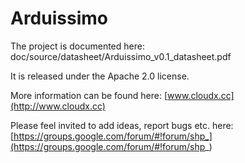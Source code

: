 # Arduissimo

The project is documented here: doc/source/datasheet/Arduissimo_v0.1_datasheet.pdf

It is released under the Apache 2.0 license.

More information can be found here: [www.cloudx.cc](http://www.cloudx.cc)

Please feel invited to add ideas, report bugs etc. here: [https://groups.google.com/forum/#!forum/shp_](https://groups.google.com/forum/#!forum/shp_)
